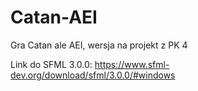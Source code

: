 # Catan-AEI
Gra Catan ale AEI, wersja na projekt z PK 4

Link do SFML 3.0.0: https://www.sfml-dev.org/download/sfml/3.0.0/#windows
